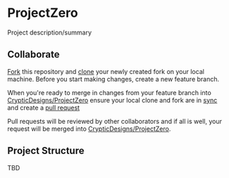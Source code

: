 # ProjectZero

Project description/summary

## Collaborate

[Fork](https://help.github.com/articles/fork-a-repo) this repository and [clone](https://help.github.com/articles/cloning-a-repository) your newly created fork on your local machine. Before you start making changes, create a new feature branch. 

When you're ready to merge in changes from your feature branch into [CrypticDesigns/ProjectZero](https://github.com/CrypticDesigns/ProjectZero) ensure your local clone and fork are in [sync](https://help.github.com/articles/syncing-a-fork) and create a [pull request](https://help.github.com/articles/using-pull-requests/)

Pull requests will be reviewed by other collaborators and if all is well, your request will be merged into [CrypticDesigns/ProjectZero](https://github.com/CrypticDesigns/ProjectZero).

## Project Structure
TBD